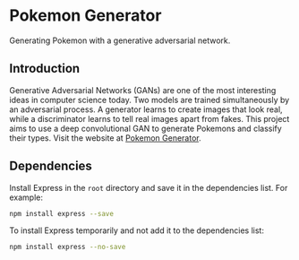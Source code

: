# Pokemon Generator

Generating Pokemon with a generative adversarial network.

## Introduction

Generative Adversarial Networks (GANs) are one of the most interesting ideas in computer science today. Two models are trained simultaneously by an adversarial process. A generator learns to create images that look real, while a discriminator learns to tell real images apart from fakes. This project aims to use a deep convolutional GAN to generate Pokemons and classify their types. Visit the website at <a href="https://ziyizhu.me/pokemon-generator/">Pokemon Generator</a>.

## Dependencies

Install Express in the `root` directory and save it in the dependencies list. For example:

```sh
npm install express --save
```

To install Express temporarily and not add it to the dependencies list:

```sh
npm install express --no-save
```
